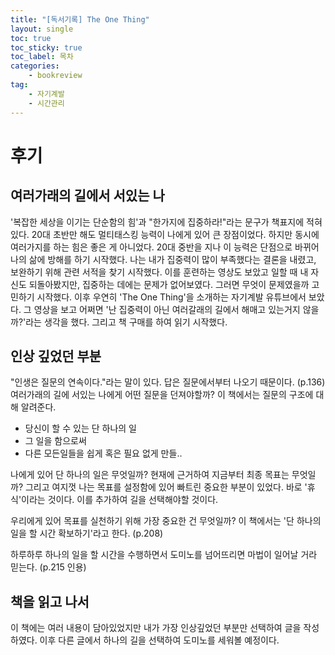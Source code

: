 ```yaml
---
title: "[독서기록] The One Thing"
layout: single
toc: true
toc_sticky: true
toc_label: 목차
categories:
    - bookreview
tag:
    - 자기계발
    - 시간관리 
---
```


# 후기

## 여러가래의 길에서 서있는 나

'복잡한 세상을 이기는 단순함의 힘'과 "한가지에 집중하라!"라는 문구가 책표지에 적혀있다. 20대 초반만 해도 멀티태스킹 능력이 나에게 있어 큰 장점이었다. 하지만 동시에 여러가지를 하는 힘은 좋은 게 아니었다. 20대 중반을 지나 이 능력은 단점으로 바뀌어 나의 삶에 방해를 하기 시작했다. 나는 내가 집중력이 많이 부족했다는 결론을 내렸고, 보완하기 위해 관련 서적을 찾기 시작했다. 이를 훈련하는 영상도 보았고 일할 때 내 자신도 되돌아봤지만, 집중하는 데에는 문제가 없어보였다. 그러면 무엇이 문제였을까 고민하기 시작했다. 이후 우연히 'The One Thing'을 소개하는 자기계발 유튜브에서 보았다. 그 영상을 보고 어쩌면 '난 집중력이 아닌 여러갈래의 길에서 해매고 있는거지 않을까?'라는 생각을 했다. 그리고 책 구매를 하여 읽기 시작했다.

## 인상 깊었던 부분

"인생은 질문의 연속이다."라는 말이 있다. 답은 질문에서부터 나오기 때문이다. (p.136) 여러가래의 길에 서있는 나에게 어떤 질문을 던져야할까? 이 책에서는 질문의 구조에 대해 알려준다. 

- 당신이 할 수 있는 단 하나의 일
- 그 일을 함으로써
- 다른 모든일들을 쉽게 혹은 필요 없게 만들..

나에게 있어 단 하나의 일은 무엇일까? 현재에 근거하여 지금부터 최종 목표는 무엇일까? 그리고 여지껏 나는 목표를 설정함에 있어 빠트린 중요한 부분이 있었다. 바로 '휴식'이라는 것이다. 이를 추가하여 길을 선택해야할 것이다.

우리에게 있어 목표를 실천하기 위해 가장 중요한 건 무엇일까? 이 책에서는 '단 하나의 일을 할 시간 확보하기'라고 한다. (p.208) 

하루하루 하나의 일을 할 시간을 수행하면서 도미노를 넘어뜨리면 마법이 일어날 거라 믿는다. (p.215 인용)


## 책을 읽고 나서

이 책에는 여러 내용이 담아있었지만 내가 가장 인상깊었던 부분만 선택하여 글을 작성하였다. 이후 다른 글에서 하나의 길을 선택하여 도미노를 세워볼 예정이다.

